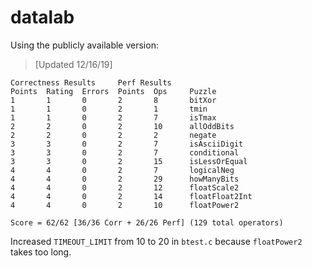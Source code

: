 # datalab

Using the publicly available version:
> [Updated 12/16/19]

    Correctness Results     Perf Results
    Points  Rating  Errors  Points  Ops     Puzzle
    1       1       0       2       8       bitXor
    1       1       0       2       1       tmin
    1       1       0       2       7       isTmax
    2       2       0       2       10      allOddBits
    2       2       0       2       2       negate
    3       3       0       2       7       isAsciiDigit
    3       3       0       2       7       conditional
    3       3       0       2       15      isLessOrEqual
    4       4       0       2       7       logicalNeg
    4       4       0       2       29      howManyBits
    4       4       0       2       12      floatScale2
    4       4       0       2       14      floatFloat2Int
    4       4       0       2       10      floatPower2

    Score = 62/62 [36/36 Corr + 26/26 Perf] (129 total operators)

Increased `TIMEOUT_LIMIT` from 10 to 20 in `btest.c` because `floatPower2` takes too long.

